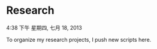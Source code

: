 Research
========
4:38 下午 星期四, 七月 18, 2013

To organize my research projects, I push new scripts here.
